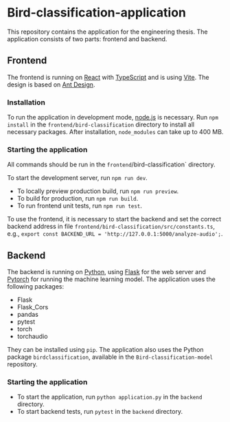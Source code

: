 # Bird-classification-application
This repository contains the application for the engineering thesis. The application consists of two parts: frontend and backend.

## Frontend
The frontend is running on [React](https://react.dev/) with [TypeScript](https://www.typescriptlang.org/) and is using [Vite](https://vitejs.dev/). The design is based on [Ant Design](https://ant.design/).

### Installation
To run the application in development mode, [node.js](https://nodejs.org/en/download) is necessary.
Run `npm install` in the `frontend/bird-classification` directory to install all necessary packages. After installation, `node_modules` can take up to 400 MB.

### Starting the application
All commands should be run in the `frontend`/bird-classification` directory.

To start the development server, run `npm run dev`.
- To locally preview production build, run `npm run preview`.
- To build for production, run `npm run build`.
- To run frontend unit tests, run `npm run test`.

To use the frontend, it is necessary to start the backend and set the correct backend address in file `frontend/bird-classification/src/constants.ts`, e.g., `export const BACKEND_URL = 'http://127.0.0.1:5000/analyze-audio';`.

## Backend
The backend is running on [Python](https://www.python.org/downloads/), using [Flask](https://flask.palletsprojects.com/en/3.0.x/installation/) for the web server and [Pytorch](https://pytorch.org/) for running the machine learning model. The application uses the following packages:
- Flask
- Flask_Cors
- pandas
- pytest
- torch
- torchaudio

They can be installed using `pip`. The application also uses the Python package `birdclassification`, available in the `Bird-classification-model` repository.

### Starting the application
- To start the application, run `python application.py` in the `backend` directory.
- To start backend tests, run `pytest` in the `backend` directory.